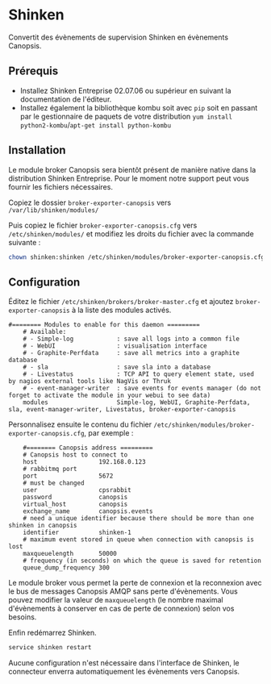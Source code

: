 # Shinken

Convertit des évènements de supervision Shinken en évènements Canopsis.

## Prérequis

- Installez Shinken Entreprise 02.07.06 ou supérieur en suivant la documentation de l'éditeur.
- Installez également la bibliothèque kombu soit avec `pip` soit en passant par le gestionnaire de paquets de votre distribution `yum install python2-kombu`/`apt-get install python-kombu`

## Installation

Le module broker Canopsis sera bientôt présent de manière native dans la distribution Shinken Entreprise. Pour le moment notre support peut vous fournir les fichiers nécessaires.

Copiez le dossier `broker-exporter-canopsis` vers `/var/lib/shinken/modules/`

Puis copiez le fichier `broker-exporter-canopsis.cfg` vers `/etc/shinken/modules/` et modifiez les droits du fichier avec la commande suivante :
```sh
chown shinken:shinken /etc/shinken/modules/broker-exporter-canopsis.cfg
```

## Configuration

Éditez le fichier `/etc/shinken/brokers/broker-master.cfg` et ajoutez `broker-exporter-canopsis` à la liste des modules activés.
```
#======== Modules to enable for this daemon =========
    # Available:
    # - Simple-log            : save all logs into a common file
    # - WebUI                 : visualisation interface
    # - Graphite-Perfdata     : save all metrics into a graphite database
    # - sla                   : save sla into a database
    # - Livestatus            : TCP API to query element state, used by nagios external tools like NagVis or Thruk
    # - event-manager-writer  : save events for events manager (do not forget to activate the module in your webui to see data)
    modules                   Simple-log, WebUI, Graphite-Perfdata, sla, event-manager-writer, Livestatus, broker-exporter-canopsis
```

Personnalisez ensuite le contenu du fichier `/etc/shinken/modules/broker-exporter-canopsis.cfg`, par exemple :
```
    #======== Canopsis address =========
    # Canopsis host to connect to
    host                 192.168.0.123
    # rabbitmq port
    port                 5672
    # must be changed
    user                 cpsrabbit
    password             canopsis
    virtual_host         canopsis
    exchange_name        canopsis.events
    # need a unique identifier because there should be more than one shinken in canopsis
    identifier           shinken-1
    # maximum event stored in queue when connection with canopsis is lost
    maxqueuelength       50000
    # frequency (in seconds) on which the queue is saved for retention
    queue_dump_frequency 300
```

Le module broker vous permet la perte de connexion et la reconnexion avec le bus de messages Canopsis AMQP sans perte d'évènements.
Vous pouvez modifier la valeur de `maxqueuelength` (le nombre maximal d'évènements à conserver en cas de perte de connexion) selon vos besoins.

Enfin redémarrez Shinken.

```sh
service shinken restart
```

Aucune configuration n'est nécessaire dans l'interface de Shinken, le connecteur enverra automatiquement les évènements vers Canopsis.
